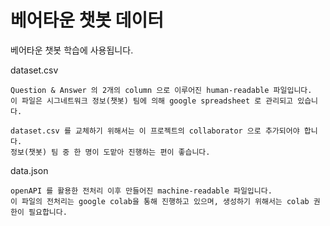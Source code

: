 # 베어타운 챗봇 데이터

베어타운 챗봇 학습에 사용됩니다.

dataset.csv
```
Question & Answer 의 2개의 column 으로 이루어진 human-readable 파일입니다.
이 파일은 시그네트워크 정보(챗봇) 팀에 의해 google spreadsheet 로 관리되고 있습니다.

dataset.csv 를 교체하기 위해서는 이 프로젝트의 collaborator 으로 추가되어야 합니다.
정보(챗봇) 팀 중 한 명이 도맡아 진행하는 편이 좋습니다. 
```

data.json
```
openAPI 를 활용한 전처리 이후 만들어진 machine-readable 파일입니다.
이 파일의 전처리는 google colab을 통해 진행하고 있으며, 생성하기 위해서는 colab 권한이 필요합니다. 
```

